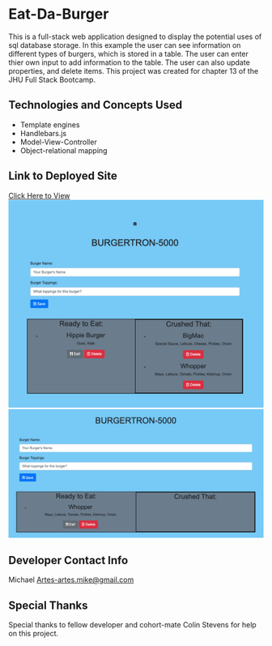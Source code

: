 # Eat-Da-Burger
This is a full-stack web application designed to display the potential uses of sql database storage. In this example the user can see information on different types of burgers, which is stored in a table. The user can enter thier own input to add information to the table. The user can also update properties, and delete items. This project was created for chapter 13 of the JHU Full Stack Bootcamp. 

## Technologies and Concepts Used
* Template engines
* Handlebars.js
* Model-View-Controller
* Object-relational mapping

## Link to Deployed Site 


<a href="https://safe-waters-34488.herokuapp.com/" target="_blank"> Click Here to View </a>
<img src="/public/assets/img/screenshot.png" alt="screenshot1">
<img src="/public/assets/img/screenshot2.png" alt="screenshot2">

## Developer Contact Info
Michael Artes-artes.mike@gmail.com 



## Special Thanks

Special thanks to fellow developer and cohort-mate Colin Stevens for help on this project. 
